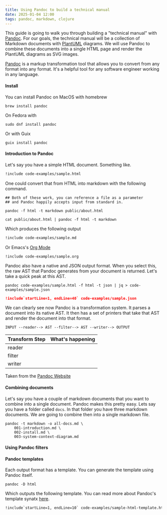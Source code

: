```yaml
---
title: Using Pandoc to build a technical manual
date: 2025-01-04 12:00
tags: pandoc, markdown, clojure
---
```


This guide is going to walk you through building a "technical manual"
with [Pandoc](https://pandoc.org/index.html). For our goals, the
technical manual will be a collection of Markdown documents with
[PlantUML](https://plantuml.com/) diagrams. We will use Pandoc to
combine these documents into a single HTML page and render the
PlantUML diagrams as SVG images.

[Pandoc](https://pandoc.org/index.html) is a markup transformation
tool that allows you to convert from any format into any format. It's a
helpful tool for any software engineer working in any language.

#### Install

You can install Pandoc on MacOS with homebrew

~~~{.bash}
brew install pandoc
~~~

On Fedora with

~~~{.bash}
sudo dnf install pandoc
~~~

Or with Guix

~~~{.bash}
guix install pandoc
~~~

#### Introduction to Pandoc

Let's say you have a simple HTML document. Something like.

~~~{.html .numberLines}
!include code-examples/sample.html
~~~

One could convert that from HTML into markdown with the following command.

~~~{.bash}
## Both of these work, you can reference a file as a parameter
## and Pandoc happily accepts input from standard in.

pandoc -f html -t markdown public/about.html

cat public/about.html | pandoc -f html -t markdown
~~~

Which produces the following output

~~~{.markdown .numberLines}
!include code-examples/sample.md
~~~

Or Emacs's [Org Mode](https://orgmode.org/)

~~~{ .numberLines }
!include code-examples/sample.org
~~~

Pandoc also have a native and JSON output format. When you select
this, the raw AST that Pandoc generates from your document is
returned. Let's take a quick peak at this AST.

~~~{.bash}
pandoc code-examples/sample.html -f html -t json | jq > code-examples/sample.json
~~~

~~~{.json .numberLines }
!include`startLine=1, endLine=40` code-examples/sample.json
~~~

We can clearly see now Pandoc is a transformation system. It parses a
document into its native AST. It then has a set of printers that take
that AST and render the document into that format.

~~~
INPUT --reader--> AST --filter--> AST --writer--> OUTPUT
~~~


| Transform Step | What's happening |
|----------------|------------------|
| reader         |                  |
| filter         |                  |
| writer         |                  |

Taken from the [Pandoc Website](https://pandoc.org/filters.html)

#### Combining documents

Let's say you have a couple of markdown documents that you want to
combine into a single document. Pandoc makes this pretty easy. Lets
say you have a folder called `docs`. In that folder you have three
markdown documents. We are going to combine then into a single
markdown file.

~~~{.bash}
pandoc -t markdown -o all-docs.md \
    001-introduction.md \
    002-install.md \
    003-system-context-diagram.md
~~~

#### Using Pandoc filters


#### Pandoc templates

Each output format has a template. You can generate the template using
Pandoc itself.

~~~{.bash}
pandoc -D html
~~~

Which outputs the following template. You can read more about Pandoc's
template synatx
[here](https://pandoc.org/chunkedhtml-demo/6.1-template-syntax.html).

~~~{.html .numberLines}
!include`startLine=1, endLine=10` code-examples/sample-html-template.html
~~~
